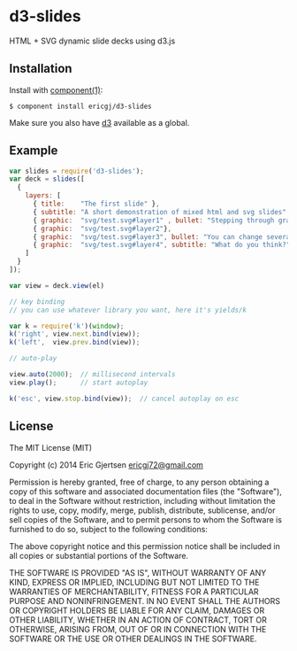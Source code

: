 
# d3-slides

  HTML + SVG dynamic slide decks using d3.js

## Installation

  Install with [component(1)](http://component.io):

    $ component install ericgj/d3-slides

  Make sure you also have [d3](https://github.com/mbostock/d3) available as
  a global.

## Example

  ```js
  var slides = require('d3-slides');
  var deck = slides([
    {
      layers: [
        { title:    "The first slide" },
        { subtitle: "A short demonstration of mixed html and svg slides" },
        { graphic:  "svg/test.svg#layer1" , bullet: "Stepping through graphic layers." },
        { graphic:  "svg/test.svg#layer2"},
        { graphic:  "svg/test.svg#layer3", bullet: "You can change several elements at once." },
        { graphic:  "svg/test.svg#layer4", subtitle: "What do you think?" } 
      ]
    }
  ]);

  var view = deck.view(el)
  
  // key binding
  // you can use whatever library you want, here it's yields/k

  var k = require('k')(window);
  k('right', view.next.bind(view));
  k('left',  view.prev.bind(view));

  // auto-play

  view.auto(2000);  // millisecond intervals
  view.play();      // start autoplay
  
  k('esc', view.stop.bind(view));  // cancel autoplay on esc
  ```


## License

  The MIT License (MIT)

  Copyright (c) 2014 Eric Gjertsen <ericgj72@gmail.com>

  Permission is hereby granted, free of charge, to any person obtaining a copy
  of this software and associated documentation files (the "Software"), to deal
  in the Software without restriction, including without limitation the rights
  to use, copy, modify, merge, publish, distribute, sublicense, and/or sell
  copies of the Software, and to permit persons to whom the Software is
  furnished to do so, subject to the following conditions:

  The above copyright notice and this permission notice shall be included in
  all copies or substantial portions of the Software.

  THE SOFTWARE IS PROVIDED "AS IS", WITHOUT WARRANTY OF ANY KIND, EXPRESS OR
  IMPLIED, INCLUDING BUT NOT LIMITED TO THE WARRANTIES OF MERCHANTABILITY,
  FITNESS FOR A PARTICULAR PURPOSE AND NONINFRINGEMENT. IN NO EVENT SHALL THE
  AUTHORS OR COPYRIGHT HOLDERS BE LIABLE FOR ANY CLAIM, DAMAGES OR OTHER
  LIABILITY, WHETHER IN AN ACTION OF CONTRACT, TORT OR OTHERWISE, ARISING FROM,
  OUT OF OR IN CONNECTION WITH THE SOFTWARE OR THE USE OR OTHER DEALINGS IN
  THE SOFTWARE.
